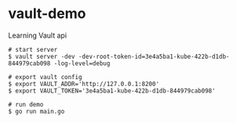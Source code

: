 # vault-demo
Learning Vault api

```console
# start server
$ vault server -dev -dev-root-token-id=3e4a5ba1-kube-422b-d1db-844979cab098 -log-level=debug

# export vault config
$ export VAULT_ADDR='http://127.0.0.1:8200'
$ export VAULT_TOKEN='3e4a5ba1-kube-422b-d1db-844979cab098'

# run demo
$ go run main.go
```
